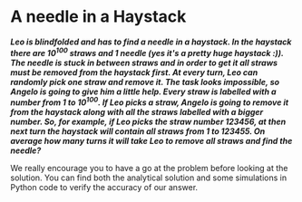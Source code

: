 # A needle in a Haystack

***Leo is blindfolded and has to find a needle in a haystack. In the haystack there are  10<sup>100</sup> straws and 1 needle (yes it's a pretty huge haystack :)). The needle is stuck in between straws and in order to get it all straws must be removed from the haystack first.
At every turn, Leo can randomly pick one straw and remove it.
The task looks impossible, so Angelo is going to give him a little help. Every straw is labelled with a number from 1 to 10<sup>100</sup>. If Leo picks a straw, Angelo is going to remove it from the haystack along with all the straws labelled with a bigger number. So, for example, if Leo picks the straw number 123456, at then next turn the haystack will contain all straws from 1 to 123455. On average how many turns it will take Leo to remove all straws and find the needle?***

We really encourage you to have a go at the problem before looking at the solution. You can find both the analytical solution and some simulations in Python code to verify the accuracy of our answer.
